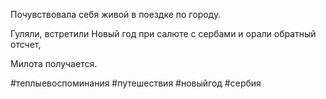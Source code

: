 Почувствовала себя живой в поездке по городу.

Гуляли, встретили Новый год при салюте с сербами и орали обратный отсчет,

Милота получается.


#теплыевоспоминания
#путешествия
#новыйгод
#сербия
